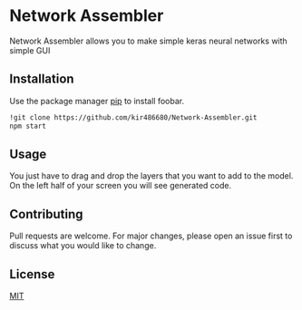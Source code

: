 # Network Assembler

Network Assembler allows you to make simple keras neural networks with simple GUI

## Installation

Use the package manager [pip](https://pip.pypa.io/en/stable/) to install foobar.

```bash
!git clone https://github.com/kir486680/Network-Assembler.git
npm start
```

## Usage

You just have to drag and drop the layers that you want to add to the model. On the left half of your screen you will see generated code.

## Contributing
Pull requests are welcome. For major changes, please open an issue first to discuss what you would like to change.

## License
[MIT](https://choosealicense.com/licenses/mit/)
